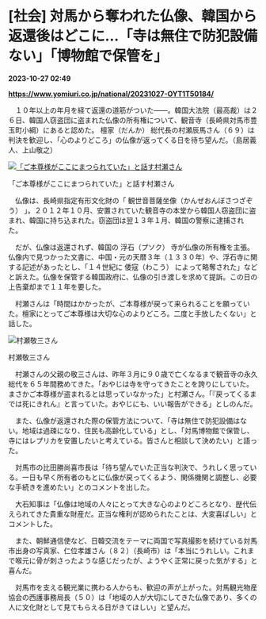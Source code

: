 # [社会] 対馬から奪われた仏像、韓国から返還後はどこに…「寺は無住で防犯設備ない」「博物館で保管を」

**2023-10-27 02:49**

**https://www.yomiuri.co.jp/national/20231027-OYT1T50184/**

　１０年以上の年月を経て返還の道筋がついた――。韓国大法院（最高裁）は２６日、韓国人窃盗団に盗まれた仏像の所有権について、観音寺（長崎県対馬市豊玉町小綱）にあると認めた。 檀家（だんか） 総代長の村瀬辰馬さん（６９）は判決を歓迎し、「心のよりどころ」の仏像が返ってくる日を待ち望んだ。（島居義人、上山敬之）

[![「ご本尊様がここにまつられていた」と話す村瀬さん](https://www.yomiuri.co.jp/media/2023/10/20231027-OYT1I50059-1.jpg)](https://www.yomiuri.co.jp/pluralphoto/20231027-OYT1I50059/)

「ご本尊様がここにまつられていた」と話す村瀬さん

　仏像は、長崎県指定有形文化財の「 観世音菩薩坐像（かんぜおんぼさつざぞう） 」。２０１２年１０月、安置されていた観音寺の本堂から韓国人窃盗団に盗まれ、韓国に持ち込まれた。窃盗団は翌１３年１月、韓国の警察に逮捕された。

　だが、仏像は返還されず、韓国の 浮石（プソク） 寺が仏像の所有権を主張。仏像内で見つかった文書に、中国・元の天暦３年（１３３０年）や、浮石寺に関する記述があったとし、「１４世紀に 倭寇（わこう） によって略奪された」などと訴えた。仏像を保管する韓国政府に、仏像の引き渡しを求めて提訴。この日の上告棄却まで１１年を要した。

　村瀬さんは「時間はかかったが、ご本尊様が戻って来られることを願っていた。檀家にとってご本尊様は大切な心のよりどころ。二度と手放したくない」と話した。

![村瀬敬三さん](https://www.yomiuri.co.jp/media/2023/10/20231027-OYT1I50060-1.jpg)

村瀬敬三さん

　村瀬さんの父親の敬三さんは、昨年３月に９０歳で亡くなるまで観音寺の永久総代を６５年間務めてきた。「おやじは寺を守ってきたことを誇りにしていた。まさかご本尊様が盗まれるとは思っていなかった」と村瀬さん。「『戻ってくるまでは死にきれん』と言っていた。おやじにも、いい報告ができる」としのんだ。

　また、仏像が返還された際の保管方法について、「寺は無住で防犯設備はない。地域は過疎になり、住民も高齢化している」とし、「対馬博物館で保管し、寺にはレプリカを安置したいと考えている。皆さんと相談して決めたい」と語った。

　対馬市の比田勝尚喜市長は「待ち望んでいた正当な判決で、うれしく思っている。一日も早く所有者のもとに仏像が戻ってくるよう、関係機関と調整し、必要な手続きを進めたい」とのコメントを出した。

　大石知事は「仏像は地域の人々にとって大きな心のよりどころとなり、歴代伝えられてきた貴重な財産だ。正当な権利が認められたことは、大変喜ばしい」とコメントした。

　また、朝鮮通信使など、日韓交流をテーマに両国で写真撮影を続けている対馬市出身の写真家、仁位孝雄さん（８２）（長崎市）は「本当にうれしい。これまで喉元に骨が刺さったような感じだったが、ようやく正常に戻った気がする」と喜んだ。

　対馬市を支える観光業に携わる人からも、歓迎の声が上がった。対馬観光物産協会の西護事務局長（５０）は「地域の人が大切にしてきた仏像であり、多くの人に文化財として見てもらえる日がきてほしい」と望んだ。